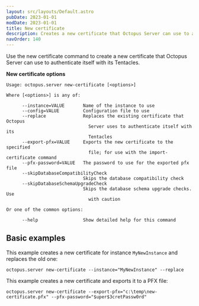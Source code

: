 ```yaml
---
layout: src/layouts/Default.astro
pubDate: 2023-01-01
modDate: 2023-01-01
title: New certificate
description: Creates a new certificate that Octopus Server can use to authenticate itself with its Tentacles
navOrder: 140
---
```


Use the new certificate command to create a new certificate that Octopus Server can use to authenticate itself with its Tentacles.

**New certificate options**

```text
Usage: octopus.server new-certificate [<options>]

Where [<options>] is any of:

      --instance=VALUE       Name of the instance to use
      --config=VALUE         Configuration file to use
      --replace              Replaces the existing certificate that Octopus
                               Server uses to authenticate itself with its
                               Tentacles
      --export-pfx=VALUE     Exports the new certificate to the specified
                               file; for use with the import-certificate command
      --pfx-password=VALUE   The password to use for the exported pfx file
      --skipDatabaseCompatibilityCheck
                             Skips the database compatibility check
      --skipDatabaseSchemaUpgradeCheck
                             Skips the database schema upgrade checks. Use
                               with caution

Or one of the common options:

      --help                 Show detailed help for this command
```

## Basic examples

This example creates a new certificate for instance `MyNewInstance` and replaces the old one:
```
octopus.server new-certificate --instance="MyNewInstance" --replace
```

This example creates a new certificate and exports it to a PFX file:
```
octopus.server new-certificate --export-pfx="c:\temp\new-certificate.pfx" --pfx-password="$uper$3cretPassw0rd"
```
